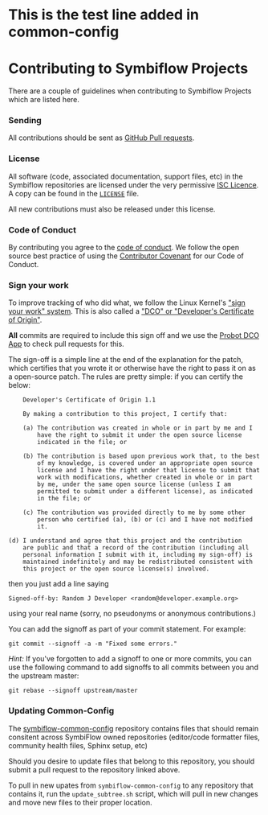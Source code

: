 # This is the test line added in common-config
# Contributing to Symbiflow Projects

There are a couple of guidelines when contributing to Symbiflow Projects which are
listed here.

### Sending

All contributions should be sent as
[GitHub Pull requests](https://help.github.com/articles/creating-a-pull-request-from-a-fork/).

### License

All software (code, associated documentation, support files, etc) in the
Symbiflow repositories are licensed under the very permissive
[ISC Licence](https://opensource.org/licenses/ISC). A copy can be found in the [`LICENSE`](LICENSE) file.

All new contributions must also be released under this license.

### Code of Conduct

By contributing you agree to the [code of conduct](CODE_OF_CONDUCT.md). We
follow the open source best practice of using the [Contributor
Covenant](https://www.contributor-covenant.org/) for our Code of Conduct.

### Sign your work

To improve tracking of who did what, we follow the Linux Kernel's
["sign your work" system](https://github.com/wking/signed-off-by).
This is also called a
["DCO" or "Developer's Certificate of Origin"](https://developercertificate.org/).

**All** commits are required to include this sign off and we use the
[Probot DCO App](https://github.com/probot/dco) to check pull requests for
this.

The sign-off is a simple line at the end of the explanation for the
patch, which certifies that you wrote it or otherwise have the right to
pass it on as a open-source patch.  The rules are pretty simple: if you
can certify the below:

        Developer's Certificate of Origin 1.1

        By making a contribution to this project, I certify that:

        (a) The contribution was created in whole or in part by me and I
            have the right to submit it under the open source license
            indicated in the file; or

        (b) The contribution is based upon previous work that, to the best
            of my knowledge, is covered under an appropriate open source
            license and I have the right under that license to submit that
            work with modifications, whether created in whole or in part
            by me, under the same open source license (unless I am
            permitted to submit under a different license), as indicated
            in the file; or

        (c) The contribution was provided directly to me by some other
            person who certified (a), (b) or (c) and I have not modified
            it.

	(d) I understand and agree that this project and the contribution
	    are public and that a record of the contribution (including all
	    personal information I submit with it, including my sign-off) is
	    maintained indefinitely and may be redistributed consistent with
	    this project or the open source license(s) involved.

then you just add a line saying

	Signed-off-by: Random J Developer <random@developer.example.org>

using your real name (sorry, no pseudonyms or anonymous contributions.)

You can add the signoff as part of your commit statement. For example:

    git commit --signoff -a -m "Fixed some errors."

*Hint:* If you've forgotten to add a signoff to one or more commits, you can use the
following command to add signoffs to all commits between you and the upstream
master:

    git rebase --signoff upstream/master

### Updating Common-Config

The [symbiflow-common-config](https://github.com/SymbiFlow/symbiflow-common-config) repository contains files that should remain consitent across SymbiFlow owned repositories (editor/code formatter files, community health files, Sphinx setup, etc)

Should you desire to update files that belong to this repository, you should submit a pull request to the repository linked above.

To pull in new upates from `symbiflow-common-config` to any repository that contains it, run the `update_subtree.sh` script, which will pull in new changes and move new files to their proper location.

